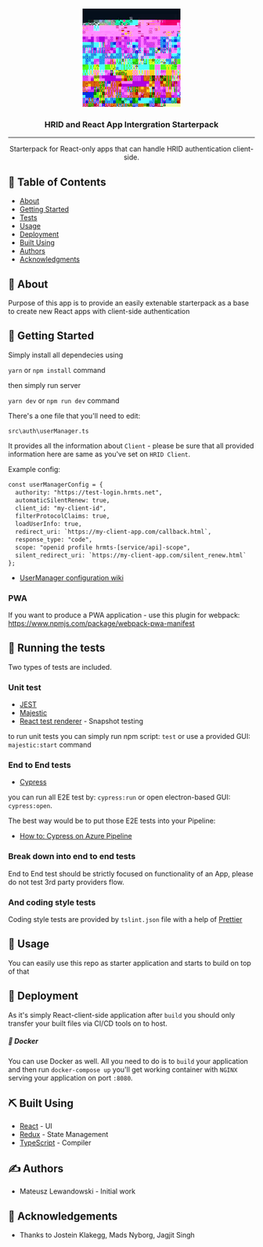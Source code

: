 <p align="center">
  <a href="" rel="noopener">
 <img width=200px height=200px src="./assets/fingerprint.jpg" alt="Project logo"></a>
</p>

<h3 align="center">HRID and React App Intergration Starterpack</h3>

---

<p align="center"> Starterpack for React-only apps that can handle HRID authentication client-side.
    <br>
</p>

## 📝 Table of Contents

- [About](#about)
- [Getting Started](#getting_started)
- [Tests](#tests)
- [Usage](#usage)
- [Deployment](#deployment)
- [Built Using](#built_using)
- [Authors](#authors)
- [Acknowledgments](#acknowledgement)

## 🧐 About <a name = "about"></a>

Purpose of this app is to provide an easily extenable starterpack as a base to create new React apps with client-side authentication

## 🏁 Getting Started <a name = "getting_started"></a>

Simply install all dependecies using

`yarn` or `npm install` command

then simply run server

`yarn dev` or `npm run dev` command

There's a one file that you'll need to edit:

```
src\auth\userManager.ts
```

It provides all the information about `Client` - please be sure that all provided information here are same as you've set on `HRID Client`.

Example config:

```
const userManagerConfig = {
  authority: "https://test-login.hrmts.net",
  automaticSilentRenew: true,
  client_id: "my-client-id",
  filterProtocolClaims: true,
  loadUserInfo: true,
  redirect_uri: `https://my-client-app.com/callback.html`,
  response_type: "code",
  scope: "openid profile hrmts-[service/api]-scope",
  silent_redirect_uri: `https://my-client-app.com/silent_renew.html`
};
```

- [UserManager configuration wiki](https://github.com/IdentityModel/oidc-client-js/wiki#configuration)

### PWA

If you want to produce a PWA application - use this plugin for webpack: https://www.npmjs.com/package/webpack-pwa-manifest

## 🔧 Running the tests <a name = "tests"></a>

Two types of tests are included.

### Unit test

- [JEST](https://jestjs.io/)
- [Majestic](https://github.com/Raathigesh/majestic)
- [React test renderer](https://reactjs.org/docs/test-renderer.html) - Snapshot testing

to run unit tests you can simply run npm script: `test` or use a provided GUI: `majestic:start` command

### End to End tests

- [Cypress](https://www.cypress.io/)

you can run all E2E test by: `cypress:run` or open electron-based GUI: `cypress:open`.

The best way would be to put those E2E tests into your Pipeline:

- [How to: Cypress on Azure Pipeline](https://mariocardinal.wordpress.com/2019/03/05/configuring-cypress-in-ci-with-azure-devops-pipelines/)

### Break down into end to end tests

End to End test should be strictly focused on functionality of an App, please do not test 3rd party providers flow.

### And coding style tests

Coding style tests are provided by `tslint.json` file with a help of [Prettier](https://prettier.io/)

## 🎈 Usage <a name="usage"></a>

You can easily use this repo as starter application and starts to build on top of that

## 🚀 Deployment <a name = "deployment"></a>

As it's simply React-client-side application after `build` you should only transfer your built files via CI/CD tools on to host.

##### 🐳 Docker

You can use Docker as well. All you need to do is to `build` your application and then run `docker-compose up` you'll get working container with `NGINX` serving your application on port `:8080`.

## ⛏️ Built Using <a name = "built_using"></a>

- [React](https://reactjs.org/) - UI
- [Redux](https://redux.js.org/) - State Management
- [TypeScript](https://www.typescriptlang.org/) - Compiler

## ✍️ Authors <a name = "authors"></a>

- Mateusz Lewandowski - Initial work

## 🎉 Acknowledgements <a name = "acknowledgement"></a>

- Thanks to Jostein Klakegg, Mads Nyborg, Jagjit Singh
